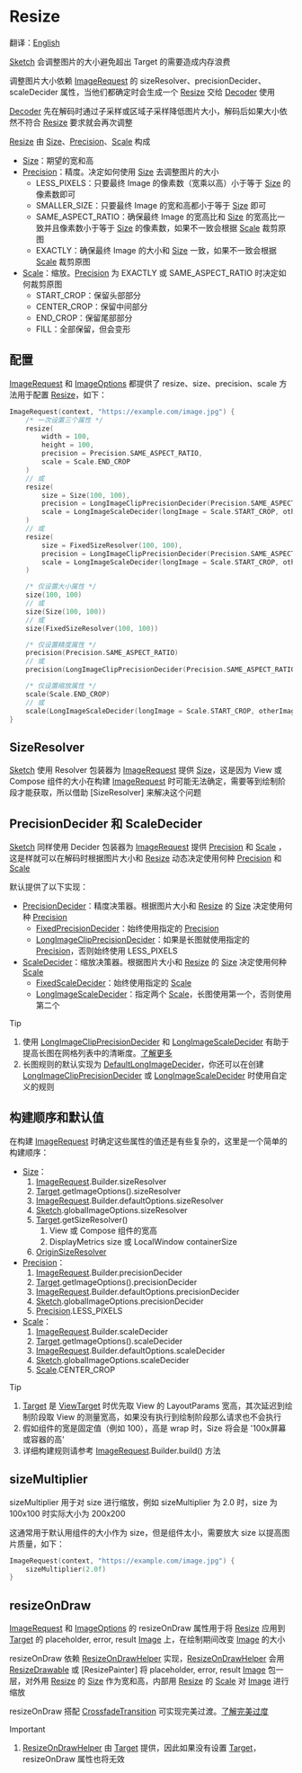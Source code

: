 # Resize

翻译：[English](resize.md)

[Sketch] 会调整图片的大小避免超出 Target 的需要造成内存浪费

调整图片大小依赖 [ImageRequest] 的 sizeResolver、precisionDecider、scaleDecider
属性，当他们都确定时会生成一个 [Resize] 交给 [Decoder] 使用

[Decoder] 先在解码时通过子采样或区域子采样降低图片大小，解码后如果大小依然不符合 [Resize] 要求就会再次调整

[Resize] 由 [Size]、[Precision]、[Scale] 构成

* [Size]：期望的宽和高
* [Precision]：精度。决定如何使用 [Size] 去调整图片的大小
    * LESS_PIXELS：只要最终 Image 的像素数（宽乘以高）小于等于 [Size] 的像素数即可
    * SMALLER_SIZE：只要最终 Image 的宽和高都小于等于 [Size] 即可
    * SAME_ASPECT_RATIO：确保最终 Image 的宽高比和 [Size] 的宽高比一致并且像素数小于等于 [Size]
      的像素数，如果不一致会根据 [Scale] 裁剪原图
    * EXACTLY：确保最终 Image 的大小和 [Size] 一致，如果不一致会根据 [Scale] 裁剪原图
* [Scale]：缩放。[Precision] 为 EXACTLY 或 SAME_ASPECT_RATIO 时决定如何裁剪原图
    * START_CROP：保留头部部分
    * CENTER_CROP：保留中间部分
    * END_CROP：保留尾部部分
    * FILL：全部保留，但会变形

## 配置

[ImageRequest] 和 [ImageOptions] 都提供了 resize、size、precision、scale 方法用于配置 [Resize]，如下：

```kotlin
ImageRequest(context, "https://example.com/image.jpg") {
    /* 一次设置三个属性 */
    resize(
        width = 100,
        height = 100,
        precision = Precision.SAME_ASPECT_RATIO,
        scale = Scale.END_CROP
    )
    // 或
    resize(
        size = Size(100, 100),
        precision = LongImageClipPrecisionDecider(Precision.SAME_ASPECT_RATIO),
        scale = LongImageScaleDecider(longImage = Scale.START_CROP, otherImage = Scale.CENTER_CROP)
    )
    // 或
    resize(
        size = FixedSizeResolver(100, 100),
        precision = LongImageClipPrecisionDecider(Precision.SAME_ASPECT_RATIO),
        scale = LongImageScaleDecider(longImage = Scale.START_CROP, otherImage = Scale.CENTER_CROP)
    )

    /* 仅设置大小属性 */
    size(100, 100)
    // 或
    size(Size(100, 100))
    // 或
    size(FixedSizeResolver(100, 100))

    /* 仅设置精度属性 */
    precision(Precision.SAME_ASPECT_RATIO)
    // 或
    precision(LongImageClipPrecisionDecider(Precision.SAME_ASPECT_RATIO))

    /* 仅设置缩放属性 */
    scale(Scale.END_CROP)
    // 或
    scale(LongImageScaleDecider(longImage = Scale.START_CROP, otherImage = Scale.CENTER_CROP))
}
```

## SizeResolver

[Sketch] 使用 Resolver 包装器为 [ImageRequest] 提供 [Size]，这是因为 View 或 Compose 组件的大小在构建
[ImageRequest] 时可能无法确定，需要等到绘制阶段才能获取，所以借助 [SizeResolver] 来解决这个问题

## PrecisionDecider 和 ScaleDecider

[Sketch] 同样使用 Decider 包装器为 [ImageRequest] 提供 [Precision] 和 [Scale]
，这是样就可以在解码时根据图片大小和 [Resize] 动态决定使用何种 [Precision] 和 [Scale]

默认提供了以下实现：

* [PrecisionDecider]：精度决策器。根据图片大小和 [Resize] 的 [Size] 决定使用何种 [Precision]
    * [FixedPrecisionDecider]：始终使用指定的 [Precision]
    * [LongImageClipPrecisionDecider]：如果是长图就使用指定的 [Precision]，否则始终使用 LESS_PIXELS
* [ScaleDecider]：缩放决策器。根据图片大小和 [Resize] 的 [Size] 决定使用何种 [Scale]
    * [FixedScaleDecider]：始终使用指定的 [Scale]
    * [LongImageScaleDecider]：指定两个 [Scale]，长图使用第一个，否则使用第二个

> [!TIP]
> 1. 使用 [LongImageClipPrecisionDecider] 和 [LongImageScaleDecider]
     有助于提高长图在网格列表中的清晰度。[了解更多][long_image_grid_thumbnails]
> 2. 长图规则的默认实现为 [DefaultLongImageDecider]，你还可以在创建 [LongImageClipPrecisionDecider]
     或 [LongImageScaleDecider] 时使用自定义的规则

## 构建顺序和默认值

在构建 [ImageRequest] 时确定这些属性的值还是有些复杂的，这里是一个简单的构建顺序：

* [Size]：
    1. [ImageRequest].Builder.sizeResolver
    2. [Target].getImageOptions().sizeResolver
    3. [ImageRequest].Builder.defaultOptions.sizeResolver
    4. [Sketch].globalImageOptions.sizeResolver
    5. [Target].getSizeResolver()
        1. View 或 Compose 组件的宽高
        2. DisplayMetrics size 或 LocalWindow containerSize
    6. [OriginSizeResolver]
* [Precision]：
    1. [ImageRequest].Builder.precisionDecider
    2. [Target].getImageOptions().precisionDecider
    3. [ImageRequest].Builder.defaultOptions.precisionDecider
    4. [Sketch].globalImageOptions.precisionDecider
    5. [Precision].LESS_PIXELS
* [Scale]：
    1. [ImageRequest].Builder.scaleDecider
    2. [Target].getImageOptions().scaleDecider
    3. [ImageRequest].Builder.defaultOptions.scaleDecider
    4. [Sketch].globalImageOptions.scaleDecider
    5. [Scale].CENTER_CROP

> [!TIP]
> 1. [Target] 是 [ViewTarget] 时优先取 View 的 LayoutParams 宽高，其次延迟到绘制阶段取 View
     的测量宽高，如果没有执行到绘制阶段那么请求也不会执行
> 2. 假如组件的宽是固定值（例如 100），高是 wrap 时，Size 将会是 '100x屏幕或容器的高'
> 3. 详细构建规则请参考 [ImageRequest].Builder.build() 方法

## sizeMultiplier

sizeMultiplier 用于对 size 进行缩放，例如 sizeMultiplier 为 2.0 时，size 为 100x100 时实际大小为
200x200

这通常用于默认用组件的大小作为 size，但是组件太小，需要放大 size 以提高图片质量，如下：

```kotlin
ImageRequest(context, "https://example.com/image.jpg") {
    sizeMultiplier(2.0f)
}
```

## resizeOnDraw

[ImageRequest] 和 [ImageOptions] 的 resizeOnDraw 属性用于将 [Resize] 应用到 [Target] 的 placeholder,
error, result [Image] 上，在绘制期间改变 [Image] 的大小

resizeOnDraw 依赖 [ResizeOnDrawHelper] 实现，[ResizeOnDrawHelper] 会用 [ResizeDrawable]
或 [ResizePainter] 将 placeholder, error, result [Image] 包一层，对外用 [Resize] 的 [Size]
作为宽和高，内部用 [Resize] 的 [Scale] 对 [Image] 进行缩放

resizeOnDraw 搭配 [CrossfadeTransition]
可实现完美过渡。[了解完美过度](transition_zh.md#完美过渡)

> [!IMPORTANT]
> 1. [ResizeOnDrawHelper] 由 [Target] 提供，因此如果没有设置 [Target]，resizeOnDraw 属性也将无效

[Sketch]: ../../sketch-core/src/commonMain/kotlin/com/github/panpf/sketch/Sketch.common.kt

[Resize]: ../../sketch-core/src/commonMain/kotlin/com/github/panpf/sketch/resize/Resize.kt

[Scale]: ../../sketch-core/src/commonMain/kotlin/com/github/panpf/sketch/resize/Scale.kt

[ScaleDecider]: ../../sketch-core/src/commonMain/kotlin/com/github/panpf/sketch/resize/ScaleDecider.kt

[FixedScaleDecider]: ../../sketch-core/src/commonMain/kotlin/com/github/panpf/sketch/resize/ScaleDecider.kt

[LongImageScaleDecider]: ../../sketch-core/src/commonMain/kotlin/com/github/panpf/sketch/resize/ScaleDecider.kt

[FixedPrecisionDecider]: ../../sketch-core/src/commonMain/kotlin/com/github/panpf/sketch/resize/PrecisionDecider.kt

[LongImageClipPrecisionDecider]: ../../sketch-core/src/commonMain/kotlin/com/github/panpf/sketch/resize/PrecisionDecider.kt

[PrecisionDecider]: ../../sketch-core/src/commonMain/kotlin/com/github/panpf/sketch/resize/PrecisionDecider.kt

[Precision]: ../../sketch-core/src/commonMain/kotlin/com/github/panpf/sketch/resize/Precision.kt

[ViewTarget]: ../../sketch-view-core/src/main/kotlin/com/github/panpf/sketch/target/ViewTarget.kt

[ImageRequest]: ../../sketch-core/src/commonMain/kotlin/com/github/panpf/sketch/request/ImageRequest.common.kt

[ImageOptions]: ../../sketch-core/src/commonMain/kotlin/com/github/panpf/sketch/request/ImageOptions.common.kt

[CrossfadeTransition]: ../../sketch-core/src/commonMain/kotlin/com/github/panpf/sketch/transition/CrossfadeTransition.kt

[Target]: ../../sketch-core/src/commonMain/kotlin/com/github/panpf/sketch/target/Target.kt

[ResizeDrawable]: ../../sketch-view-core/src/main/kotlin/com/github/panpf/sketch/drawable/ResizeDrawable.kt

[ResizeAnimatableDrawable]: ../../sketch-view-core/src/main/kotlin/com/github/panpf/sketch/drawable/ResizeAnimatableDrawable.kt

[DefaultLongImageDecider]: ../../sketch-core/src/commonMain/kotlin/com/github/panpf/sketch/resize/LongImageDecider.kt

[Decoder]: ../../sketch-core/src/commonMain/kotlin/com/github/panpf/sketch/decode/Decoder.kt

[Size]: ../../sketch-core/src/commonMain/kotlin/com/github/panpf/sketch/util/Size.kt

[OriginSizeResolver]: ../../sketch-core/src/commonMain/kotlin/com/github/panpf/sketch/resize/SizeResolver.kt

[Image]: ../../sketch-core/src/commonMain/kotlin/com/github/panpf/sketch/Image.kt

[ResizeOnDrawHelper]: ../../sketch-core/src/commonMain/kotlin/com/github/panpf/sketch/resize/ResizeOnDraw.kt

[long_image_grid_thumbnails]: long_image_grid_thumbnails_zh.md